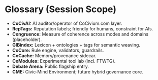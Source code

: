 # Glossary (Session Scope)

- **CoCivAI:** AI auditor/operator of CoCivium.com layer.
- **RepTags:** Reputation labels; friendly for humans, constraint for AIs.
- **Congruence:** Measure of coherence across modes and domains (placeholder).
- **GIBindex:** Lexicon + ontologies + tags for semantic weaving.
- **CoCore:** Rule engine, validators, guardrails.
- **CoCache:** Memory/provenance sidecar.
- **CoModules:** Experimental tool lab (incl. FTWTG).
- **Debate Arena:** Public flagship entry.
- **CME:** Civic‑Mind Environment; future hybrid governance core.
